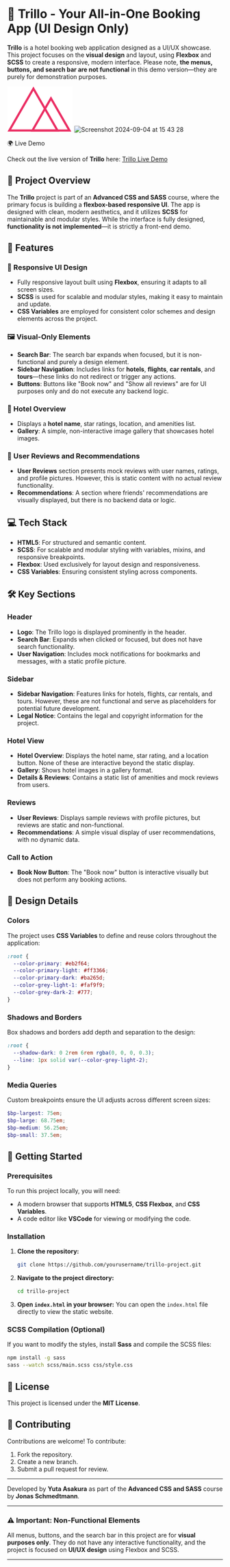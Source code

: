 # 🏨 Trillo - Your All-in-One Booking App (UI Design Only)

**Trillo** is a hotel booking web application designed as a UI/UX showcase. This project focuses on the **visual design** and layout, using **Flexbox** and **SCSS** to create a responsive, modern interface. Please note, **the menus, buttons, and search bar are not functional** in this demo version—they are purely for demonstration purposes.

![Trillo Logo](img/logo.png)
![Screenshot 2024-09-04 at 15 43 28](https://github.com/user-attachments/assets/6871363a-605b-488a-89d0-6d4a370c8ca5)

🌍 Live Demo

Check out the live version of **Trillo** here: <a href="https://trilloproject-yasakura.netlify.app/" target="_blank">Trillo Live Demo</a>

## 🎯 Project Overview

The **Trillo** project is part of an **Advanced CSS and SASS** course, where the primary focus is building a **flexbox-based responsive UI**. The app is designed with clean, modern aesthetics, and it utilizes **SCSS** for maintainable and modular styles. While the interface is fully designed, **functionality is not implemented**—it is strictly a front-end demo.

## 🌟 Features

### 📱 Responsive UI Design
- Fully responsive layout built using **Flexbox**, ensuring it adapts to all screen sizes.
- **SCSS** is used for scalable and modular styles, making it easy to maintain and update.
- **CSS Variables** are employed for consistent color schemes and design elements across the project.

### 🖼️ Visual-Only Elements
- **Search Bar**: The search bar expands when focused, but it is non-functional and purely a design element.
- **Sidebar Navigation**: Includes links for **hotels**, **flights**, **car rentals**, and **tours**—these links do not redirect or trigger any actions.
- **Buttons**: Buttons like "Book now" and "Show all reviews" are for UI purposes only and do not execute any backend logic.

### 🏨 Hotel Overview
- Displays a **hotel name**, star ratings, location, and amenities list.
- **Gallery**: A simple, non-interactive image gallery that showcases hotel images.

### 👥 User Reviews and Recommendations
- **User Reviews** section presents mock reviews with user names, ratings, and profile pictures. However, this is static content with no actual review functionality.
- **Recommendations**: A section where friends' recommendations are visually displayed, but there is no backend data or logic.

## 💻 Tech Stack

- **HTML5**: For structured and semantic content.
- **SCSS**: For scalable and modular styling with variables, mixins, and responsive breakpoints.
- **Flexbox**: Used exclusively for layout design and responsiveness.
- **CSS Variables**: Ensuring consistent styling across components.

## 🛠️ Key Sections

### Header
- **Logo**: The Trillo logo is displayed prominently in the header.
- **Search Bar**: Expands when clicked or focused, but does not have search functionality.
- **User Navigation**: Includes mock notifications for bookmarks and messages, with a static profile picture.

### Sidebar
- **Sidebar Navigation**: Features links for hotels, flights, car rentals, and tours. However, these are not functional and serve as placeholders for potential future development.
- **Legal Notice**: Contains the legal and copyright information for the project.

### Hotel View
- **Hotel Overview**: Displays the hotel name, star rating, and a location button. None of these are interactive beyond the static display.
- **Gallery**: Shows hotel images in a gallery format.
- **Details & Reviews**: Contains a static list of amenities and mock reviews from users.

### Reviews
- **User Reviews**: Displays sample reviews with profile pictures, but reviews are static and non-functional.
- **Recommendations**: A simple visual display of user recommendations, with no dynamic data.

### Call to Action
- **Book Now Button**: The "Book now" button is interactive visually but does not perform any booking actions.

## 🎨 Design Details

### Colors
The project uses **CSS Variables** to define and reuse colors throughout the application:
```css
:root {
  --color-primary: #eb2f64;
  --color-primary-light: #ff3366;
  --color-primary-dark: #ba265d;
  --color-grey-light-1: #faf9f9;
  --color-grey-dark-2: #777;
}
```

### Shadows and Borders
Box shadows and borders add depth and separation to the design:
```css
:root {
  --shadow-dark: 0 2rem 6rem rgba(0, 0, 0, 0.3);
  --line: 1px solid var(--color-grey-light-2);
}
```

### Media Queries
Custom breakpoints ensure the UI adjusts across different screen sizes:
```scss
$bp-largest: 75em;
$bp-large: 68.75em;
$bp-medium: 56.25em;
$bp-small: 37.5em;
```

## 🚀 Getting Started

### Prerequisites

To run this project locally, you will need:

- A modern browser that supports **HTML5**, **CSS Flexbox**, and **CSS Variables**.
- A code editor like **VSCode** for viewing or modifying the code.

### Installation

1. **Clone the repository:**
   ```bash
   git clone https://github.com/yourusername/trillo-project.git
   ```

2. **Navigate to the project directory:**
   ```bash
   cd trillo-project
   ```

3. **Open `index.html` in your browser:**
   You can open the `index.html` file directly to view the static website.

### SCSS Compilation (Optional)
If you want to modify the styles, install **Sass** and compile the SCSS files:
```bash
npm install -g sass
sass --watch scss/main.scss css/style.css
```

## 📄 License

This project is licensed under the **MIT License**.

## 🤝 Contributing

Contributions are welcome! To contribute:

1. Fork the repository.
2. Create a new branch.
3. Submit a pull request for review.

---

Developed by **Yuta Asakura** as part of the **Advanced CSS and SASS** course by **Jonas Schmedtmann**.

---

### ⚠️ Important: Non-Functional Elements

All menus, buttons, and the search bar in this project are for **visual purposes only**. They do not have any interactive functionality, and the project is focused on **UI/UX design** using Flexbox and SCSS.

---
